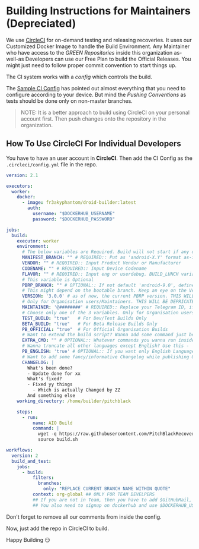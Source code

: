 # Building Instructions for Maintainers (Depreciated)

We use [CircleCI](https://circleci.com/) for on-demand testing and releasing recoveries. It uses our Customized Docker Image to handle the Build Environment.
Any Maintainer who have access to the _GREEN Repositories_ inside this organization as-well-as Developers can use our Free Plan to build the Official Releases. You might just need to follow proper commit convention to start things up.

The CI system works with a _config_ which controls the build.

The [Sample CI Config](https://github.com/PitchBlackRecoveryProject/vendor_pb/blob/pb/__sample.circleci.yml) has pointed out almost everything that you need to configure according to your device. But mind the _Pushing Conventions_ as tests should be done only on non-master branches.

> NOTE: It is a better approach to build using CircleCI on your personal account first. Then push changes onto the repository in the organization.

## How To Use CircleCI For Individual Developers

You have to have an user account in __CircleCI__. Then add the CI Config as the `.circleci/config.yml` file in the repo.
```yaml
version: 2.1

executors:
  worker:
    docker:
      - image: fr3akyphantom/droid-builder:latest
        auth:
          username: "$DOCKERHUB_USERNAME"
          password: "$DOCKERHUB_PASSWORD"

jobs:
  build:
    executor: worker
    environment:
      # The below variables are Required. Build will not start if any of them are unset or absent
      MANIFEST_BRANCH: "" # REQUIRED:: Put as 'android-X.Y' format as-in "manifest_pb" repository
      VENDOR: "" # REQUIRED:: Input Product Vendor or Manufacturer
      CODENAME: "" # REQUIRED:: Input Device Codename
      FLAVOR: "" # REQUIRED:: Input eng or userdebug. BUILD_LUNCH variable is DEPRICATED and Could be Removed In The Future.
      # This variable is Optional
      PBRP_BRANCH: "" # OPTIONAL:: If not default 'android-9.0', define other bootable_recovery branch
      # This might depend on the bootable branch. Keep an eye on the Version Info
      VERSION: '3.0.0' # as of now, the current PBRP version. THIS WILL BE DEPRICATED IN THE FUTURE.
      # Only for Organisation users/Maintainers. THIS WILL BE DEPRICATED IN THE FUTURE.
      MAINTAINER: '@########' # REQUIRED:: Replace your Telegram ID, if unavailable then use GitHub Username
      # Choose only one of the 3 variables. Only for Organisation users/Maintainers.
      TEST_BUILD: "true"   # For Dev/Test Builds Only
      BETA_BUILD: "true"   # For Beta Release Builds Only
      PB_OFFICIAL: "true"  # For Official Organisation Builds
      # Want to extend the build script? Wanna add some command just before lunch? Use any command inside this -
      EXTRA_CMD: "" # OPTIONAL:: Whatever commands you wanna run inside working directory
      # Wanna truncate all other languages except English? Use this -
      PB_ENGLISH: 'true' # OPTIONAL:: If you want only English Language. This Could be Removed In The Future.
      # Want to add some fancy/informative Changelog while publishing Official Build? Use 2-space formatting instead of tabs, please.
      CHANGELOG: |
        What's been done?
        - Update done for xx
        What's fixed?
        - Fixed yy things
          - Which is actually Changed by ZZ
        And something else
    working_directory: /home/builder/pitchblack

    steps:
      - run:
          name: AIO Build
          command: |
            wget -q https://raw.githubusercontent.com/PitchBlackRecoveryProject/vendor_utils/pb/build.sh
            source build.sh

workflows:
  version: 2
  build_and_test:
    jobs:
      - build:
          filters:
            branches:
              only: "REPLACE CURRENT BRANCH NAME WITHIN QUOTE"
          context: org-global ## ONLY FOR TEAM DEVELPERS
          ## If you are not in Team, then you have to add $GitHubMail, $GitHubName and $GITHUB_TOKEN in the environment variables
          ## You also need to signup on dockerhub and use $DOCKERHUB_USERNAME and $DOCKERHUB_PASSWORD in the environment variables
```


Don't forget to remove all our comments from inside the config.

Now, just add the repo in CircleCI to build.

Happy Building :smirk:


